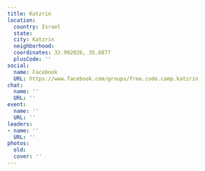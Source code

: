 ```yaml
---
title: Katzrin
location:
  country: Israel
  state: 
  city: Katzrin
  neighborhood: 
  coordinates: 32.992026, 35.6877
  plusCode: ''
social:
  name: Facebook
  URL: https://www.facebook.com/groups/free.code.camp.katzrin
chat:
  name: ''
  URL: ''
event:
  name: ''
  URL: ''
leaders:
- name: ''
  URL: ''
photos:
  old: 
  cover: ''
---
```

